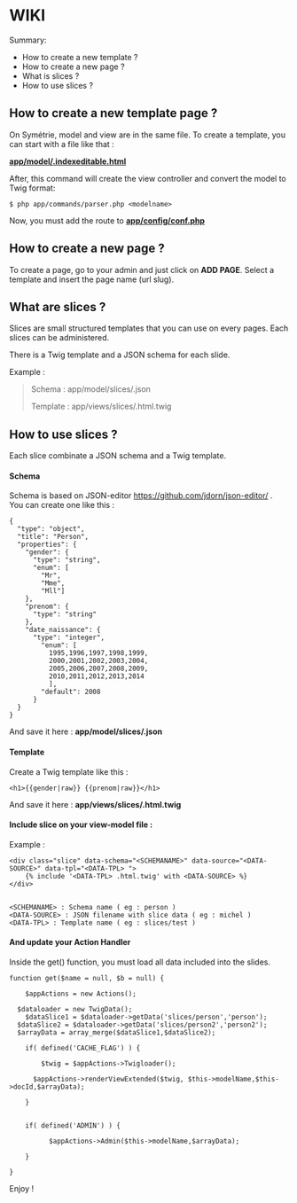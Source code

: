 # WIKI

Summary:
- How to create a new template ?
- How to create a new page ?
- What is slices ?
- How to use slices ?


## How to create a new template page ?

On Symétrie, model and view are in the same file. 
To create a template, you can start with a file like that :

**[app/model/<modelname>.indexeditable.html](https://github.com/citymont/symetrie/blob/master/app/model/index.editable.html)**

After, this command will create the view controller and convert the model to Twig format: 

```
$ php app/commands/parser.php <modelname>
```

Now, you must add the route to **[app/config/conf.php](https://github.com/citymont/symetrie/blob/master/app/config/conf.php)**


## How to create a new page ?

To create a page, go to your admin and just click on **ADD PAGE**. Select a template and insert the page name (url slug).


## What are slices ?

Slices are small structured templates that you can use on every pages. Each slices can be administered.

There is a Twig template and a JSON schema for each slide.


Example : 
> Schema : app/model/slices/<shemaname>.json
> 
> Template : app/views/slices/<shemaname>.html.twig


## How to use slices ?

Each slice combinate a JSON schema and a Twig template.

#### Schema
Schema is based on JSON-editor https://github.com/jdorn/json-editor/ .
You can create one like this :

```
{
  "type": "object",
  "title": "Person",
  "properties": {
    "gender": {
      "type": "string",
      "enum": [
        "Mr",
        "Mme",
        "Mll"]
    },
    "prenom": {
      "type": "string"
    },
    "date_naissance": {
      "type": "integer",
        "enum": [
          1995,1996,1997,1998,1999,
          2000,2001,2002,2003,2004,
          2005,2006,2007,2008,2009,
          2010,2011,2012,2013,2014
          ],
        "default": 2008
      }
  }
}
```
And save it here : **app/model/slices/<shemaname>.json**

#### Template

Create a Twig template like this : 

```
<h1>{{gender|raw}} {{prenom|raw}}</h1>
```

And save it here : **app/views/slices/<shemaname>.html.twig**

#### Include slice on your view-model file :

Example : 

```
<div class="slice" data-schema="<SCHEMANAME>" data-source="<DATA-SOURCE>" data-tpl="<DATA-TPL> ">
	{% include '<DATA-TPL> .html.twig' with <DATA-SOURCE> %}
</div>


<SCHEMANAME> : Schema name ( eg : person )
<DATA-SOURCE> : JSON filename with slice data ( eg : michel )
<DATA-TPL> : Template name ( eg : slices/test )

```

#### And update your Action Handler

Inside the get() function, you must load all data included into the slides.

```
function get($name = null, $b = null) {

	$appActions = new Actions(); 
        
  $dataloader = new TwigData(); 
 	$dataSlice1 = $dataloader->getData('slices/person','person');
  $dataSlice2 = $dataloader->getData('slices/person2','person2');
  $arrayData = array_merge($dataSlice1,$dataSlice2);

	if( defined('CACHE_FLAG') ) { 
		    	
    	$twig = $appActions->Twigloader();
                
      $appActions->renderViewExtended($twig, $this->modelName,$this->docId,$arrayData);
               
	}


	if( defined('ADMIN') ) { 
					
		  $appActions->Admin($this->modelName,$arrayData); 
		
	}
      
}
```

Enjoy !

